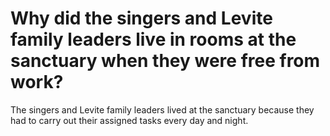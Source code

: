 # Why did the singers and Levite family leaders live in rooms at the sanctuary when they were free from work?

The singers and Levite family leaders lived at the sanctuary because they had to carry out their assigned tasks every day and night.

